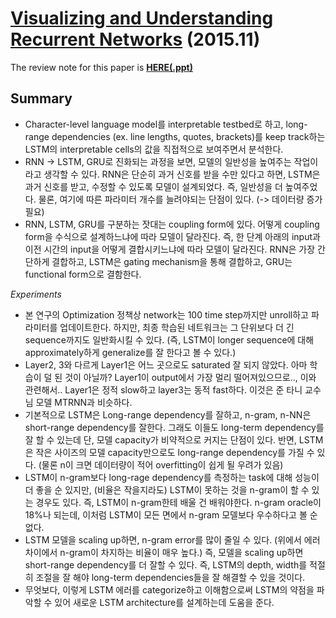 # [Visualizing and Understanding Recurrent Networks](https://arxiv.org/pdf/1506.02078.pdf) (2015.11)

The review note for this paper is [**HERE(.ppt)**]()

## Summary
* Character-level language model를 interpretable testbed로 하고, long-range dependencies (ex. line lengths, quotes, brackets)를 keep track하는 LSTM의 interpretable cells의 값을 직접적으로 보여주면서 분석한다.
* RNN -> LSTM, GRU로 진화되는 과정을 보면, 모델의 일반성을 높여주는 작업이라고 생각할 수 있다. RNN은 단순히 과거 신호를 받을 수만 있다고 하면, LSTM은 과거 신호를 받고, 수정할 수 있도록 모델이 설계되었다. 즉, 일반성을 더 높여주었다. 물론, 여기에 따른 파라미터 개수를 늘려야되는 단점이 있다. (-> 데이터량 증가 필요)
* RNN, LSTM, GRU를 구분하는 잣대는 coupling form에 있다. 어떻게 coupling form을 수식으로 설계하느냐에 따라 모델이 달라진다. 즉, 한 단계 아래의 input과 이전 시간의 input을 어떻게 결합시키느냐에 따라 모델이 달라진다. RNN은 가장 간단하게 결합하고, LSTM은 gating mechanism을 통해 결합하고, GRU는 functional form으로 결함한다.

_Experiments_
* 본 연구의 Optimization 정책상 network는 100 time step까지만 unroll하고 파라미터를 업데이트한다. 하지만, 최종 학습된 네트워크는 그 단위보다 더 긴 sequence까지도 일반화시킬 수 있다. (즉, LSTM이 longer sequence에 대해 approximately하게 generalize를 잘 한다고 볼 수 있다.)
* Layer2, 3와 다르게 Layer1은 어느 곳으로도 saturated 잘 되지 않았다. 아마 학습이 덜 된 것이 아닐까? Layer1이 output에서 가장 멀리 떨어져있으므로.., 이와 관련해서.. Layer1은 정적 slow하고 layer3는 동적 fast하다. 이것은 준 타니 교수님 모델 MTRNN과 비슷하다.  
* 기본적으로 LSTM은 Long-range dependency를 잘하고, n-gram, n-NN은 short-range dependency를 잘한다. 그래도 이들도 long-term dependency를 잘 할 수 있는데 단, 모델 capacity가 비약적으로 커지는 단점이 있다. 반면, LSTM은 작은 사이즈의 모델 capacity만으로도 long-range dependency를 가질 수 있다. (물론 n이 크면 데이터량이 적어 overfitting이 쉽게 될 우려가 있음)
* LSTM이 n-gram보다 long-rage dependency를 측정하는 task에 대해 성능이 더 좋을 순 있지만, (비율은 작을지라도) LSTM이 못하는 것을 n-gram이 할 수 있는 경우도 있다. 즉, LSTM이 n-gram한테 배울 건 배워야한다. n-gram oracle이 18%나 되는데, 이처럼 LSTM이 모든 면에서 n-gram 모델보다 우수하다고 볼 순 없다.
* LSTM 모델을 scaling up하면, n-gram error를 많이 줄일 수 있다. (위에서 에러 차이에서 n-gram이 차지하는 비율이 매우 높다.) 즉, 모델을 scaling up하면 short-range dependency를 더 잘할 수 있다. 즉, LSTM의 depth, width를 적절히 조절을 잘 해야 long-term dependencies들을 잘 해결할 수 있을 것이다.
* 무엇보다, 이렇게 LSTM 에러를 categorize하고 이해함으로써 LSTM의 약점을 파악할 수 있어 새로운 LSTM architecture를 설계하는데 도움을 준다.
